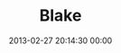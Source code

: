 ---
title: "Blake"
date: 2013-02-27 20:14:30 00:00
permalink: /humidhaney
twitter: "humidhaney"
likes: [398,1716]
id: 1824
gravatar: "http://www.gravatar.com/avatar/75021446ae27b90cf4ef53e56465a59f"
---